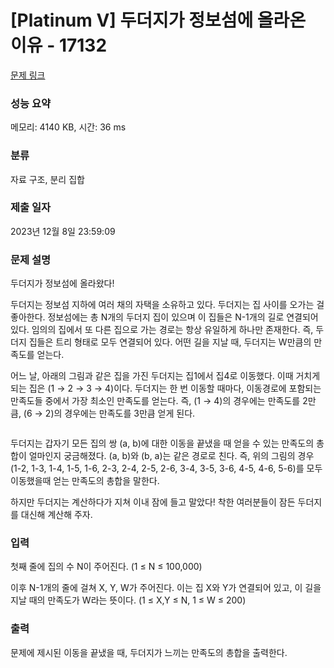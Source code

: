 # [Platinum V] 두더지가 정보섬에 올라온 이유 - 17132 

[문제 링크](https://www.acmicpc.net/problem/17132) 

### 성능 요약

메모리: 4140 KB, 시간: 36 ms

### 분류

자료 구조, 분리 집합

### 제출 일자

2023년 12월 8일 23:59:09

### 문제 설명

<p>두더지가 정보섬에 올라왔다!</p>

<p>두더지는 정보섬 지하에 여러 채의 자택을 소유하고 있다. 두더지는 집 사이를 오가는 걸 좋아한다. 정보섬에는 총 N개의 두더지 집이 있으며 이 집들은 N-1개의 길로 연결되어 있다. 임의의 집에서 또 다른 집으로 가는 경로는 항상 유일하게 하나만 존재한다. 즉, 두더지 집들은 트리 형태로 모두 연결되어 있다. 어떤 길을 지날 때, 두더지는 W만큼의 만족도를 얻는다.</p>

<p>어느 날, 아래의 그림과 같은 집을 가진 두더지는 집1에서 집4로 이동했다. 이때 거치게 되는 집은 (1 → 2 → 3 → 4)이다. 두더지는 한 번 이동할 때마다, 이동경로에 포함되는 만족도들 중에서 가장 최소인 만족도를 얻는다. 즉, (1 → 4)의 경우에는 만족도를 2만큼, (6 → 2)의 경우에는 만족도를 3만큼 얻게 된다.</p>

<p style="text-align: center;"><img alt="" src="https://upload.acmicpc.net/9fde67aa-ce73-4809-9f6f-9d23ce0bb640/-/preview/"><br>
 </p>

<p> </p>

<p>두더지는 갑자기 모든 집의 쌍 (a, b)에 대한 이동을 끝냈을 때 얻을 수 있는 만족도의 총합이 얼마인지 궁금해졌다. (a, b)와 (b, a)는 같은 경로로 친다. 즉, 위의 그림의 경우 (1-2, 1-3, 1-4, 1-5, 1-6, 2-3, 2-4, 2-5, 2-6, 3-4, 3-5, 3-6, 4-5, 4-6, 5-6)를 모두 이동했을때 얻는 만족도의 총합을 말한다.</p>

<p>하지만 두더지는 계산하다가 지쳐 이내 잠에 들고 말았다! 착한 여러분들이 잠든 두더지를 대신해 계산해 주자.</p>

### 입력 

 <p>첫째 줄에 집의 수 N이 주어진다. (1 ≤ N ≤ 100,000)</p>

<p>이후 N-1개의 줄에 걸쳐 X, Y, W가 주어진다. 이는 집 X와 Y가 연결되어 있고, 이 길을 지날 때의 만족도가 W라는 뜻이다. (1 ≤ X,Y ≤ N, 1 ≤ W ≤ 200) </p>

### 출력 

 <p>문제에 제시된 이동을 끝냈을 때, 두더지가 느끼는 만족도의 총합을 출력한다.</p>

